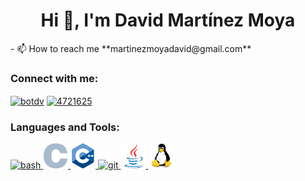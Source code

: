 <h1 align="center">Hi 👋, I'm David Martínez Moya</h1>
- 📫 How to reach me **martinezmoyadavid@gmail.com**

<h3 align="left">Connect with me:</h3>
<p align="left">
<a href="https://linkedin.com/in/botdv" target="blank"><img align="center" src="https://cdn.jsdelivr.net/npm/simple-icons@3.0.1/icons/linkedin.svg" alt="botdv" height="30" width="40" /></a>
<a href="https://stackoverflow.com/users/4721625" target="blank"><img align="center" src="https://cdn.jsdelivr.net/npm/simple-icons@3.0.1/icons/stackoverflow.svg" alt="4721625" height="30" width="40" /></a>
</p>

<h3 align="left">Languages and Tools:</h3>
<p align="left"> <a href="https://www.gnu.org/software/bash/" target="_blank"> <img src="https://www.vectorlogo.zone/logos/gnu_bash/gnu_bash-icon.svg" alt="bash" width="40" height="40"/> </a> <a href="https://www.cprogramming.com/" target="_blank"> <img src="https://raw.githubusercontent.com/devicons/devicon/master/icons/c/c-original.svg" alt="c" width="40" height="40"/> </a> <a href="https://www.w3schools.com/cpp/" target="_blank"> <img src="https://raw.githubusercontent.com/devicons/devicon/master/icons/cplusplus/cplusplus-original.svg" alt="cplusplus" width="40" height="40"/> </a> <a href="https://git-scm.com/" target="_blank"> <img src="https://www.vectorlogo.zone/logos/git-scm/git-scm-icon.svg" alt="git" width="40" height="40"/> </a> <a href="https://www.java.com" target="_blank"> <img src="https://raw.githubusercontent.com/devicons/devicon/master/icons/java/java-original.svg" alt="java" width="40" height="40"/> </a> <a href="https://www.linux.org/" target="_blank"> <img src="https://raw.githubusercontent.com/devicons/devicon/master/icons/linux/linux-original.svg" alt="linux" width="40" height="40"/> </a> </p>
